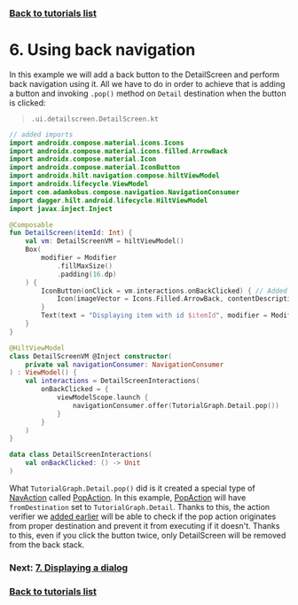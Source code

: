 ### [Back to tutorials list](README.md)

# 6. Using back navigation

In this example we will add a back button to the DetailScreen and perform back navigation using it. 
All we have to do in order to achieve that is adding a button and invoking `.pop()` method 
on `Detail` destination when the button is clicked:

> `.ui.detailscreen.DetailScreen.kt`
```kotlin
// added imports
import androidx.compose.material.icons.Icons
import androidx.compose.material.icons.filled.ArrowBack
import androidx.compose.material.Icon
import androidx.compose.material.IconButton
import androidx.hilt.navigation.compose.hiltViewModel
import androidx.lifecycle.ViewModel
import com.adamkobus.compose.navigation.NavigationConsumer
import dagger.hilt.android.lifecycle.HiltViewModel
import javax.inject.Inject

@Composable
fun DetailScreen(itemId: Int) {
    val vm: DetailScreenVM = hiltViewModel()
    Box(
        modifier = Modifier
            .fillMaxSize()
            .padding(16.dp)
    ) {
        IconButton(onClick = vm.interactions.onBackClicked) { // Added
            Icon(imageVector = Icons.Filled.ArrowBack, contentDescription = null)
        }
        Text(text = "Displaying item with id $itemId", modifier = Modifier.align(Alignment.Center))
    }
}

@HiltViewModel
class DetailScreenVM @Inject constructor(
    private val navigationConsumer: NavigationConsumer
) : ViewModel() {
    val interactions = DetailScreenInteractions(
        onBackClicked = {
            viewModelScope.launch {
                navigationConsumer.offer(TutorialGraph.Detail.pop())
            }
        }
    )
}

data class DetailScreenInteractions(
    val onBackClicked: () -> Unit
)
```

What `TutorialGraph.Detail.pop()` did is it created a special type of [NavAction] called [PopAction]. 
In this example, [PopAction] will have `fromDestination` set to `TutorialGraph.Detail`. 
Thanks to this, the action verifier we [added earlier](04_nav_verifier.md) will be able to check if the pop action 
originates from proper destination and prevent it from executing if it doesn't. 
Thanks to this, even if you click the button twice, only DetailScreen will be removed from the back stack.

### Next: [7. Displaying a dialog](07_displaying_dialog.md)

### [Back to tutorials list](README.md)

<!-- GENERATED SECTION - DON'T ADD ANY TEXT BELOW THIS TAG -->

[NavAction]: ../../docs/components/composenav/composenav/com.adamkobus.compose.navigation.action/-nav-action/index.md
[PopAction]: ../../docs/components/composenav/composenav/com.adamkobus.compose.navigation.action/-pop-action/index.md

